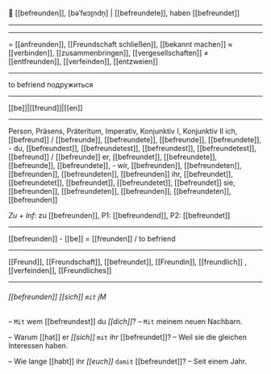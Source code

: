 🤝 [[befreunden]], [bəˈfʁɔɪ̯ndn̩] | [[befreundete]], haben [[befreundet]]

---

---

= [[anfreunden]], [[Freundschaft schließen]], [[bekannt machen]]
≈ [[verbinden]], [[zusammenbringen]], [[vergesellschaften]]
≠ [[entfreunden]], [[verfeinden]], [[entzweien]]

---

to befriend
подружиться

---

[[be]]|[[freund]]|[[en]]

---

Person, Präsens, Präteritum, Imperativ, Konjunktiv I, Konjunktiv II
ich, [[befreund]] / [[befreunde]], [[befreundete]], [[befreunde]], [[befreundete]], -
du, [[befreundest]], [[befreundetest]], [[befreundest]], [[befreundetest]], [[befreund]] / [[befreunde]]
er, [[befreundet]], [[befreundete]], [[befreunde]], [[befreundete]], -
wir, [[befreunden]], [[befreundeten]], [[befreunden]], [[befreundeten]], [[befreunden]]
ihr, [[befreundet]], [[befreundetet]], [[befreundet]], [[befreundetet]], [[befreundet]]
sie, [[befreunden]], [[befreundeten]], [[befreunden]], [[befreundeten]], [[befreunden]]

_Zu + Inf_: zu [[befreunden]], P1: [[befreundend]], P2: [[befreundet]]

---

[[befreunden]] - [[be]] = [[freunden]] / to befriend

---

[[Freund]], [[Freundschaft]], [[befreundet]], [[Freundin]], [[freundlich]]
, [[verfeinden]], [[Freundliches]]

---

###### [[befreunden]] _[[sich]]_ `mit` jM

– `Mit` wem [[befreundest]] du _[[dich]]_?
– `Mit` meinem neuen Nachbarn.

– Warum [[hat]] er _[[sich]]_ `mit` ihr [[befreundet]]?
– Weil sie die gleichen Interessen haben.

– Wie lange [[habt]] ihr _[[euch]]_ `damit` [[befreundet]]?
– Seit einem Jahr.
